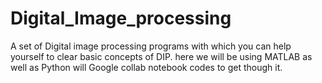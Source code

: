 # Digital_Image_processing
A set of Digital image processing programs with which you can help yourself to clear basic concepts of DIP. here we will be using MATLAB as well as Python will Google collab notebook codes to get though it.
